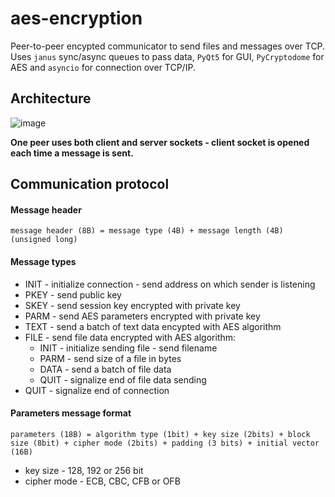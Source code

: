 # aes-encryption

Peer-to-peer encypted communicator to send files and messages over TCP. Uses ```janus``` sync/async queues to pass data, ```PyQt5``` for GUI, ```PyCryptodome``` for AES and ```asyncio``` for connection over TCP/IP.


## Architecture

![image](https://user-images.githubusercontent.com/49080434/82188781-af5d7f00-98ee-11ea-89f2-37179d58dbe7.png)   

**One peer uses both client and server sockets - client socket is opened each time a message is sent.**  


## Communication protocol

#### Message header

```message header (8B) = message type (4B) + message length (4B) (unsigned long)```

#### Message types

* INIT - initialize connection - send address on which sender is listening
* PKEY - send public key
* SKEY - send session key encrypted with private key
* PARM - send AES parameters encrypted with private key 
* TEXT - send a batch of text data encypted with AES algorithm
* FILE - send file data encrypted with AES algorithm:
    * INIT - initialize sending file - send filename
    * PARM - send size of a file in bytes
    * DATA - send a batch of file data
    * QUIT - signalize end of file data sending
* QUIT - signalize end of connection

#### Parameters message format

```parameters (18B) = algorithm type (1bit) + key size (2bits) + block size (8bit) + cipher mode (2bits) + padding (3 bits) + initial vector (16B)```  
* key size - 128, 192 or 256 bit  
* cipher mode - ECB, CBC, CFB or OFB
